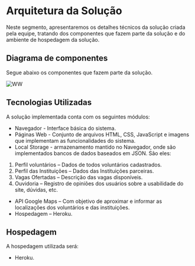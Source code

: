 # Arquitetura da Solução

Neste segmento, apresentaremos os detalhes técnicos da solução criada pela equipe, tratando dos componentes que fazem parte da solução e do ambiente de hospedagem da solução.

## Diagrama de componentes

Segue abaixo os componentes que fazem parte da solução.

![WW](https://user-images.githubusercontent.com/114964435/196016883-52cf27d5-30e1-4320-83dc-327c7cee05e2.png)


## Tecnologias Utilizadas

A solução implementada conta com os seguintes módulos:

* Navegador - Interface básica do sistema.
* Páginas Web - Conjunto de arquivos HTML, CSS, JavaScript e imagens que implementam as funcionalidades do sistema.
* Local Storage - armazenamento mantido no Navegador, onde são implementados bancos de dados baseados em JSON. São eles:
1. Perfil voluntários – Dados de todos voluntários cadastrados.
2. Perfil das Instituições – Dados das Instituições parceiras.
3. Vagas Ofertadas – Descrição das vagas disponíveis.
4. Ouvidoria – Registro de opiniões dos usuários sobre a usabilidade do site, dúvidas, etc.
* API Google Maps  – Com objetivo de aproximar e informar as localizações dos voluntários e das instituições.
* Hospedagem – Heroku.  


## Hospedagem
A hospedagem utilizada será:

*	Heroku.

